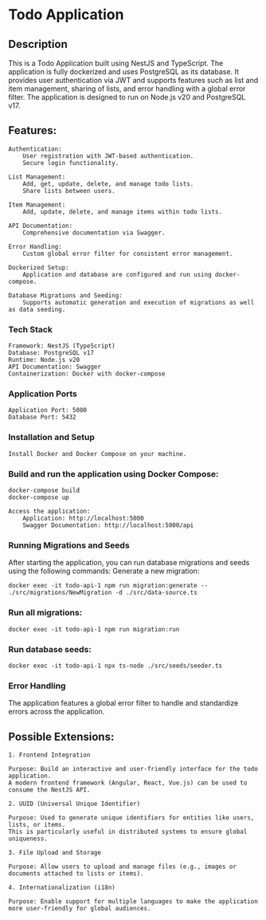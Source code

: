 # Todo Application

## Description

This is a Todo Application built using NestJS and TypeScript. The application is fully dockerized and uses PostgreSQL as its database. It provides user authentication via JWT and supports features such as list and item management, sharing of lists, and error handling with a global error filter. The application is designed to run on Node.js v20 and PostgreSQL v17.

## Features:

    Authentication:
        User registration with JWT-based authentication.
        Secure login functionality.

    List Management:
        Add, get, update, delete, and manage todo lists.
        Share lists between users.

    Item Management:
        Add, update, delete, and manage items within todo lists.

    API Documentation:
        Comprehensive documentation via Swagger.

    Error Handling:
        Custom global error filter for consistent error management.

    Dockerized Setup:
        Application and database are configured and run using docker-compose.

    Database Migrations and Seeding:
        Supports automatic generation and execution of migrations as well as data seeding.

### Tech Stack

    Framework: NestJS (TypeScript)
    Database: PostgreSQL v17
    Runtime: Node.js v20
    API Documentation: Swagger
    Containerization: Docker with docker-compose

### Application Ports

    Application Port: 5000
    Database Port: 5432

### Installation and Setup

    Install Docker and Docker Compose on your machine.


### Build and run the application using Docker Compose:

    docker-compose build
    docker-compose up

    Access the application:
        Application: http://localhost:5000
        Swagger Documentation: http://localhost:5000/api

### Running Migrations and Seeds

After starting the application, you can run database migrations and seeds using the following commands:
Generate a new migration:

    docker exec -it todo-api-1 npm run migration:generate -- ./src/migrations/NewMigration -d ./src/data-source.ts

### Run all migrations:

    docker exec -it todo-api-1 npm run migration:run

### Run database seeds:

    docker exec -it todo-api-1 npx ts-node ./src/seeds/seeder.ts


### Error Handling

The application features a global error filter to handle and standardize errors across the application.



## Possible Extensions:
    
    1. Frontend Integration

    Purpose: Build an interactive and user-friendly interface for the todo application. 
    A modern frontend framework (Angular, React, Vue.js) can be used to consume the NestJS API.
    
    2. UUID (Universal Unique Identifier)

    Purpose: Used to generate unique identifiers for entities like users, lists, or items. 
    This is particularly useful in distributed systems to ensure global uniqueness.

    3. File Upload and Storage

    Purpose: Allow users to upload and manage files (e.g., images or documents attached to lists or items).

    4. Internationalization (i18n)

    Purpose: Enable support for multiple languages to make the application more user-friendly for global audiences.

